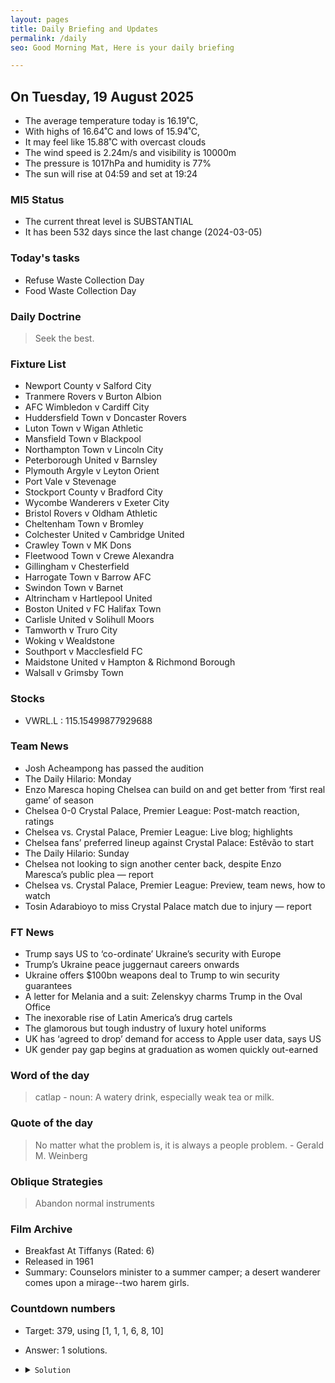 ```yaml
---
layout: pages
title: Daily Briefing and Updates
permalink: /daily
seo: Good Morning Mat, Here is your daily briefing

---
```


<!-- weather_marker starts -->
## On Tuesday, 19 August 2025

- The average temperature today is 16.19˚C,
- With highs of 16.64˚C and lows of 15.94˚C,
- It may feel like 15.88˚C with overcast clouds
- The wind speed is 2.24m/s and visibility is 10000m
- The pressure is 1017hPa and humidity is 77%
- The sun will rise at 04:59 and set at 19:24

<!-- weather_marker ends -->

### MI5 Status
<!-- threat_marker starts -->
- The current threat level is <span class="highlighter">SUBSTANTIAL</span>
- It has been 532 days since the last change (2024-03-05)

<!-- threat_marker ends -->

### Today's tasks
<!-- task_marker starts -->
- Refuse Waste Collection Day
- Food Waste Collection Day

<!-- task_marker ends -->

### Daily Doctrine
<!-- doctrine_marker starts -->
> Seek the best.
<!-- doctrine_marker ends -->

### Fixture List

<!-- fixture_marker starts -->
- Newport County v Salford City
- Tranmere Rovers v Burton Albion
- AFC Wimbledon v Cardiff City
- Huddersfield Town v Doncaster Rovers
- Luton Town v Wigan Athletic
- Mansfield Town v Blackpool
- Northampton Town v Lincoln City
- Peterborough United v Barnsley
- Plymouth Argyle v Leyton Orient
- Port Vale v Stevenage
- Stockport County v Bradford City
- Wycombe Wanderers v Exeter City
- Bristol Rovers v Oldham Athletic
- Cheltenham Town v Bromley
- Colchester United v Cambridge United
- Crawley Town v MK Dons
- Fleetwood Town v Crewe Alexandra
- Gillingham v Chesterfield
- Harrogate Town v Barrow AFC
- Swindon Town v Barnet
- Altrincham v Hartlepool United
- Boston United v FC Halifax Town
- Carlisle United v Solihull Moors
- Tamworth v Truro City
- Woking v Wealdstone
- Southport v Macclesfield FC
- Maidstone United v Hampton & Richmond Borough
- Walsall v Grimsby Town
<!-- fixture_marker ends -->

### Stocks

<!-- stocks_marker starts -->

- VWRL.L : 115.15499877929688 

<!-- stocks_marker ends -->

### Team News
<!-- news_marker starts -->

- Josh Acheampong has passed the audition
- The Daily Hilario: Monday
- Enzo Maresca hoping Chelsea can build on and get better from ‘first real game’ of season
- Chelsea 0-0 Crystal Palace, Premier League: Post-match reaction, ratings
- Chelsea vs. Crystal Palace, Premier League: Live blog; highlights
- Chelsea fans’ preferred lineup against Crystal Palace: Estêvão to start
- The Daily Hilario: Sunday
- Chelsea not looking to sign another center back, despite Enzo Maresca’s public plea — report
- Chelsea vs. Crystal Palace, Premier League: Preview, team news, how to watch
- Tosin Adarabioyo to miss Crystal Palace match due to injury — report

<!-- news_marker ends -->

### FT News

<!-- ftnews_marker starts -->

- Trump says US to ‘co-ordinate’ Ukraine’s security with Europe
- Trump’s Ukraine peace juggernaut careers onwards
- Ukraine offers $100bn weapons deal to Trump to win security guarantees
- A letter for Melania and a suit: Zelenskyy charms Trump in the Oval Office
- The inexorable rise of Latin America’s drug cartels
- The glamorous but tough industry of luxury hotel uniforms
- UK has ‘agreed to drop’ demand for access to Apple user data, says US
- UK gender pay gap begins at graduation as women quickly out-earned

<!-- ftnews_marker ends -->

### Word of the day

<!-- word_marker starts -->

 > catlap - noun: A watery drink, especially weak tea or milk.

<!-- word_marker ends -->

### Quote of the day
<!-- quote_marker starts -->

> No matter what the problem is, it is always a people problem. - Gerald M. Weinberg

<!-- quote_marker ends -->

### Oblique Strategies
<!-- eno_marker starts -->
> Abandon normal instruments

<!-- eno_marker ends -->

### Film Archive

<!-- film_marker starts -->
- Breakfast At Tiffanys (Rated: 6)
- Released in 1961
- Summary: Counselors minister to a summer camper; a desert wanderer comes upon a mirage--two harem girls.
<!-- film_marker ends -->

### Countdown numbers
<!-- game_marker starts -->

- Target: 379, using [1, 1, 1, 6, 8, 10]
- Answer: 1 solutions.

- <details><summary><code>Solution</code></summary>

  Solution: ( 10 - 1 ) x ( 8 - 1 ) x 6 + 1

   </details>

<!-- game_marker ends -->
